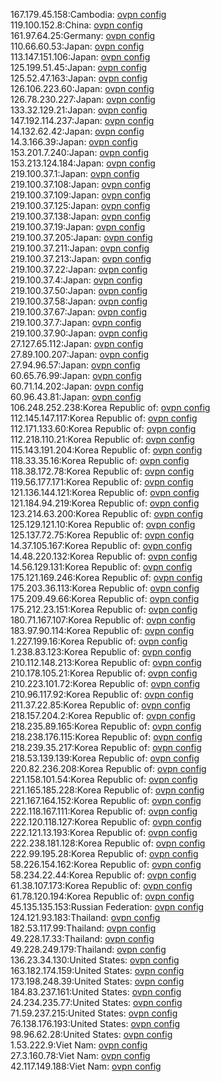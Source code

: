 167.179.45.158:Cambodia: [ovpn config](vpn/167_179_45_158.ovpn)  
119.100.152.8:China: [ovpn config](vpn/119_100_152_8.ovpn)  
161.97.64.25:Germany: [ovpn config](vpn/161_97_64_25.ovpn)  
110.66.60.53:Japan: [ovpn config](vpn/110_66_60_53.ovpn)  
113.147.151.106:Japan: [ovpn config](vpn/113_147_151_106.ovpn)  
125.199.51.45:Japan: [ovpn config](vpn/125_199_51_45.ovpn)  
125.52.47.163:Japan: [ovpn config](vpn/125_52_47_163.ovpn)  
126.106.223.60:Japan: [ovpn config](vpn/126_106_223_60.ovpn)  
126.78.230.227:Japan: [ovpn config](vpn/126_78_230_227.ovpn)  
133.32.129.21:Japan: [ovpn config](vpn/133_32_129_21.ovpn)  
147.192.114.237:Japan: [ovpn config](vpn/147_192_114_237.ovpn)  
14.132.62.42:Japan: [ovpn config](vpn/14_132_62_42.ovpn)  
14.3.166.39:Japan: [ovpn config](vpn/14_3_166_39.ovpn)  
153.201.7.240:Japan: [ovpn config](vpn/153_201_7_240.ovpn)  
153.213.124.184:Japan: [ovpn config](vpn/153_213_124_184.ovpn)  
219.100.37.1:Japan: [ovpn config](vpn/219_100_37_1.ovpn)  
219.100.37.108:Japan: [ovpn config](vpn/219_100_37_108.ovpn)  
219.100.37.109:Japan: [ovpn config](vpn/219_100_37_109.ovpn)  
219.100.37.125:Japan: [ovpn config](vpn/219_100_37_125.ovpn)  
219.100.37.138:Japan: [ovpn config](vpn/219_100_37_138.ovpn)  
219.100.37.19:Japan: [ovpn config](vpn/219_100_37_19.ovpn)  
219.100.37.205:Japan: [ovpn config](vpn/219_100_37_205.ovpn)  
219.100.37.211:Japan: [ovpn config](vpn/219_100_37_211.ovpn)  
219.100.37.213:Japan: [ovpn config](vpn/219_100_37_213.ovpn)  
219.100.37.22:Japan: [ovpn config](vpn/219_100_37_22.ovpn)  
219.100.37.4:Japan: [ovpn config](vpn/219_100_37_4.ovpn)  
219.100.37.50:Japan: [ovpn config](vpn/219_100_37_50.ovpn)  
219.100.37.58:Japan: [ovpn config](vpn/219_100_37_58.ovpn)  
219.100.37.67:Japan: [ovpn config](vpn/219_100_37_67.ovpn)  
219.100.37.7:Japan: [ovpn config](vpn/219_100_37_7.ovpn)  
219.100.37.90:Japan: [ovpn config](vpn/219_100_37_90.ovpn)  
27.127.65.112:Japan: [ovpn config](vpn/27_127_65_112.ovpn)  
27.89.100.207:Japan: [ovpn config](vpn/27_89_100_207.ovpn)  
27.94.96.57:Japan: [ovpn config](vpn/27_94_96_57.ovpn)  
60.65.76.99:Japan: [ovpn config](vpn/60_65_76_99.ovpn)  
60.71.14.202:Japan: [ovpn config](vpn/60_71_14_202.ovpn)  
60.96.43.81:Japan: [ovpn config](vpn/60_96_43_81.ovpn)  
106.248.252.238:Korea Republic of: [ovpn config](vpn/106_248_252_238.ovpn)  
112.145.147.117:Korea Republic of: [ovpn config](vpn/112_145_147_117.ovpn)  
112.171.133.60:Korea Republic of: [ovpn config](vpn/112_171_133_60.ovpn)  
112.218.110.21:Korea Republic of: [ovpn config](vpn/112_218_110_21.ovpn)  
115.143.191.204:Korea Republic of: [ovpn config](vpn/115_143_191_204.ovpn)  
118.33.35.16:Korea Republic of: [ovpn config](vpn/118_33_35_16.ovpn)  
118.38.172.78:Korea Republic of: [ovpn config](vpn/118_38_172_78.ovpn)  
119.56.177.171:Korea Republic of: [ovpn config](vpn/119_56_177_171.ovpn)  
121.136.144.121:Korea Republic of: [ovpn config](vpn/121_136_144_121.ovpn)  
121.184.94.219:Korea Republic of: [ovpn config](vpn/121_184_94_219.ovpn)  
123.214.63.200:Korea Republic of: [ovpn config](vpn/123_214_63_200.ovpn)  
125.129.121.10:Korea Republic of: [ovpn config](vpn/125_129_121_10.ovpn)  
125.137.72.75:Korea Republic of: [ovpn config](vpn/125_137_72_75.ovpn)  
14.37.105.167:Korea Republic of: [ovpn config](vpn/14_37_105_167.ovpn)  
14.48.220.132:Korea Republic of: [ovpn config](vpn/14_48_220_132.ovpn)  
14.56.129.131:Korea Republic of: [ovpn config](vpn/14_56_129_131.ovpn)  
175.121.169.246:Korea Republic of: [ovpn config](vpn/175_121_169_246.ovpn)  
175.203.36.113:Korea Republic of: [ovpn config](vpn/175_203_36_113.ovpn)  
175.209.49.66:Korea Republic of: [ovpn config](vpn/175_209_49_66.ovpn)  
175.212.23.151:Korea Republic of: [ovpn config](vpn/175_212_23_151.ovpn)  
180.71.167.107:Korea Republic of: [ovpn config](vpn/180_71_167_107.ovpn)  
183.97.90.114:Korea Republic of: [ovpn config](vpn/183_97_90_114.ovpn)  
1.227.199.16:Korea Republic of: [ovpn config](vpn/1_227_199_16.ovpn)  
1.238.83.123:Korea Republic of: [ovpn config](vpn/1_238_83_123.ovpn)  
210.112.148.213:Korea Republic of: [ovpn config](vpn/210_112_148_213.ovpn)  
210.178.105.21:Korea Republic of: [ovpn config](vpn/210_178_105_21.ovpn)  
210.223.101.72:Korea Republic of: [ovpn config](vpn/210_223_101_72.ovpn)  
210.96.117.92:Korea Republic of: [ovpn config](vpn/210_96_117_92.ovpn)  
211.37.22.85:Korea Republic of: [ovpn config](vpn/211_37_22_85.ovpn)  
218.157.204.2:Korea Republic of: [ovpn config](vpn/218_157_204_2.ovpn)  
218.235.89.165:Korea Republic of: [ovpn config](vpn/218_235_89_165.ovpn)  
218.238.176.115:Korea Republic of: [ovpn config](vpn/218_238_176_115.ovpn)  
218.239.35.217:Korea Republic of: [ovpn config](vpn/218_239_35_217.ovpn)  
218.53.139.139:Korea Republic of: [ovpn config](vpn/218_53_139_139.ovpn)  
220.82.236.208:Korea Republic of: [ovpn config](vpn/220_82_236_208.ovpn)  
221.158.101.54:Korea Republic of: [ovpn config](vpn/221_158_101_54.ovpn)  
221.165.185.228:Korea Republic of: [ovpn config](vpn/221_165_185_228.ovpn)  
221.167.164.152:Korea Republic of: [ovpn config](vpn/221_167_164_152.ovpn)  
222.118.167.111:Korea Republic of: [ovpn config](vpn/222_118_167_111.ovpn)  
222.120.118.127:Korea Republic of: [ovpn config](vpn/222_120_118_127.ovpn)  
222.121.13.193:Korea Republic of: [ovpn config](vpn/222_121_13_193.ovpn)  
222.238.181.128:Korea Republic of: [ovpn config](vpn/222_238_181_128.ovpn)  
222.99.195.28:Korea Republic of: [ovpn config](vpn/222_99_195_28.ovpn)  
58.226.154.162:Korea Republic of: [ovpn config](vpn/58_226_154_162.ovpn)  
58.234.22.44:Korea Republic of: [ovpn config](vpn/58_234_22_44.ovpn)  
61.38.107.173:Korea Republic of: [ovpn config](vpn/61_38_107_173.ovpn)  
61.78.120.194:Korea Republic of: [ovpn config](vpn/61_78_120_194.ovpn)  
45.135.135.153:Russian Federation: [ovpn config](vpn/45_135_135_153.ovpn)  
124.121.93.183:Thailand: [ovpn config](vpn/124_121_93_183.ovpn)  
182.53.117.99:Thailand: [ovpn config](vpn/182_53_117_99.ovpn)  
49.228.17.33:Thailand: [ovpn config](vpn/49_228_17_33.ovpn)  
49.228.249.179:Thailand: [ovpn config](vpn/49_228_249_179.ovpn)  
136.23.34.130:United States: [ovpn config](vpn/136_23_34_130.ovpn)  
163.182.174.159:United States: [ovpn config](vpn/163_182_174_159.ovpn)  
173.198.248.39:United States: [ovpn config](vpn/173_198_248_39.ovpn)  
184.83.237.161:United States: [ovpn config](vpn/184_83_237_161.ovpn)  
24.234.235.77:United States: [ovpn config](vpn/24_234_235_77.ovpn)  
71.59.237.215:United States: [ovpn config](vpn/71_59_237_215.ovpn)  
76.138.176.193:United States: [ovpn config](vpn/76_138_176_193.ovpn)  
98.96.62.28:United States: [ovpn config](vpn/98_96_62_28.ovpn)  
1.53.222.9:Viet Nam: [ovpn config](vpn/1_53_222_9.ovpn)  
27.3.160.78:Viet Nam: [ovpn config](vpn/27_3_160_78.ovpn)  
42.117.149.188:Viet Nam: [ovpn config](vpn/42_117_149_188.ovpn)  
